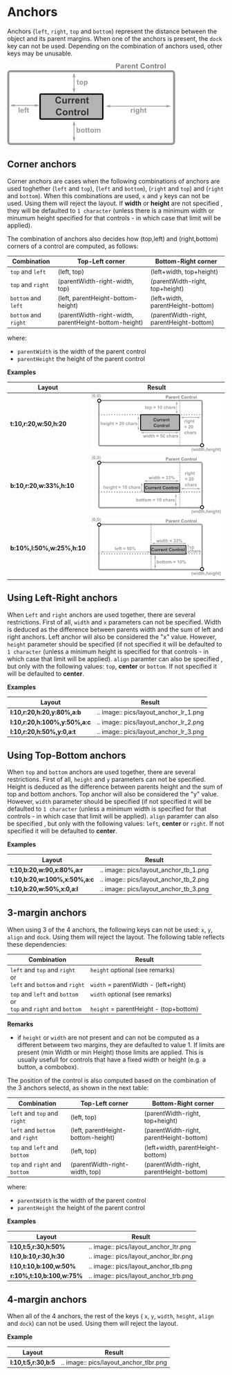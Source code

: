 # Anchors

Anchors (``left``, ``right``, ``top`` and ``bottom``) represent the distance between the object and its parent margins. When one of the anchors is present, the ``dock`` key can not be used. Depending on the combination of anchors used, other keys may be unusable.

<img src="img/layout_anchors.png"/>

## Corner anchors


Corner anchors are cases when the following combinations of anchors are used toghether (``left`` and ``top``), (``left`` and ``bottom``), (``right`` and ``top``) and (``right`` and ``bottom``).
When this combinations are used, ``x`` and ``y`` keys can not be used. Using them will reject the layout.
If **width** or **height** are not specified , they will be defaulted to ``1 character`` (unless there is a minimum width or minumum height specified for that controls - in which case that limit will be applied).

The combination of anchors also decides how (top,left) and (right,bottom) corners of a control are computed, as follows:

| Combination              | Top-Left corner                                       | Bottom-Right corner                      |
|--------------------------|-------------------------------------------------------|------------------------------------------|
| ``top`` and ``left``     | (left, top)                                           | (left+width, top+height)                 |
| ``top`` and ``right``    | (parentWidth-right-width, top)                        | (parentWidth-right, top+height)          |
| ``bottom`` and ``left``  | (left, parentHeight-bottom-height)                    | (left+width, parentHeight-bottom)        |
| ``bottom`` and ``right`` | (parentWidth-right-width, parentHeight-bottom-height) | (parentWidth-right, parentHeight-bottom) |

where:
* `parentWidth` is the width of the parent control
* `parentHeight` the height of the parent control

**Examples**

| Layout                     | Result                                 |
|----------------------------|----------------------------------------|
| **t:10,r:20,w:50,h:20**    | <img src="img/layout_anchor_tr.png" /> |
| **b:10,r:20,w:33%,h:10**   | <img src="img/layout_anchor_br.png" /> |
| **b:10%,l:50%,w:25%,h:10** | <img src="img/layout_anchor_bl.png" /> |


## Using Left-Right anchors

When ``Left`` and ``right`` anchors are used together, there are several restrictions. First of all, ``width``  and ``x`` parameters can not be specified. Width is deduced as the difference between parents width and the sum of left and right anchors. Left anchor will also be considered the "x" value.
However, ``height`` parameter should be specified (if not specified it will be defaulted to ``1 character`` (unless a minimum height is specified for that controls - in which case that limit will be applied).
`align` paramter can also be specified , but only with the following values: ``top``, **center** or ``bottom``. If not specified it will be defaulted to **center**.

**Examples**

| Layout                         | Result                                 |
|--------------------------------|----------------------------------------|
| **l:10,r:20,h:20,y:80%,a:b**   | .. image:: pics/layout_anchor_lr_1.png |
| **l:10,r:20,h:100%,y:50%,a:c** | .. image:: pics/layout_anchor_lr_2.png |
| **l:10,r:20,h:50%,y:0,a:t**    | .. image:: pics/layout_anchor_lr_3.png |

## Using Top-Bottom anchors

When ``top`` and ``bottom`` anchors are used together, there are several restrictions. First of all, ``height`` and ``y`` parameters can not be specified. Height is deduced as the difference between parents height and the sum of top and bottom anchors. Top anchor will also be considered the "y" value.
However, ``width`` parameter should be specified (if not specified it will be defaulted to ``1 character`` (unless a minimum width is specified for that controls - in which case that limit will be applied).
`align` paramter can also be specified , but only with the following values: ``left``, **center** or ``right``. If not specified it will be defaulted to **center**.

**Examples**

| Layout                         | Result                                 |
|--------------------------------|----------------------------------------|
| **t:10,b:20,w:90,x:80%,a:r**   | .. image:: pics/layout_anchor_tb_1.png |
| **t:10,b:20,w:100%,x:50%,a:c** | .. image:: pics/layout_anchor_tb_2.png |
| **t:10,b:20,w:50%,x:0,a:l**    | .. image:: pics/layout_anchor_tb_3.png |

## 3-margin anchors

When using 3 of the 4 anchors, the following keys can not be used: ``x``, ``y``, ``align`` and ``dock``. Using them will reject the layout.
The following table reflects these dependencies:


| Combination                            | Result                                      |
|----------------------------------------|---------------------------------------------|
| ``left`` and ``top`` and ``right``<br>or<br>``left`` and ``bottom`` and ``right``     | ``height`` optional (see remarks)<br><br>``width`` = parentWidth - (left+right)|
| ``top`` and ``left`` and ``bottom``<br>or<br>``top`` and ``right`` and ``bottom``     | ``width`` optional (see remarks)<br><br>``height`` = parentHeight - (top+bottom)|

**Remarks** 
* if ``height`` or ``width`` are not present and can not be computed as a different betweem two margins, they are defaulted to value 1. If limits are present (min Width or min Height) those limits are applied. This is usually usefull for controls that have a fixed width or height (e.g. a button, a combobox).

The position of the control is also computed based on the combination of the 3 anchors selectd, as shown in the next table:

| Combination                           | Top-Left corner                    | Bottom-Right corner                      |
|---------------------------------------|------------------------------------|------------------------------------------|
| ``left`` and ``top`` and ``right``    | (left, top)                        | (parentWidth-right, top+height)          |
| ``left`` and ``bottom`` and ``right`` | (left, parentHeight-bottom-height) | (parentWidth-right, parentHeight-bottom) |
| ``top`` and ``left`` and ``bottom``   | (left, top)                        | (left+width, parentHeight-bottom)        |
| ``top`` and ``right`` and ``bottom``  | (parentWidth-right-width, top)     | (parentWidth-right, parentHeight-bottom) |

where:
* `parentWidth` is the width of the parent control
* `parentHeight` the height of the parent control

**Examples**


| Layout                     | Result                                |
|----------------------------|---------------------------------------|
| **l:10,t:5,r:30,h:50%**    | .. image:: pics/layout_anchor_ltr.png |
| **l:10,b:10,r:30,h:30**    | .. image:: pics/layout_anchor_lbr.png |
| **l:10,t:10,b:100,w:50%**  | .. image:: pics/layout_anchor_tlb.png |
| **r:10%,t:10,b:100,w:75%** | .. image:: pics/layout_anchor_trb.png |


## 4-margin anchors

When all of the 4 anchors, the rest of the keys ( ``x``, ``y``, ``width``, ``height``, ``align`` and ``dock``) can not be used. Using them will reject the layout.

**Example**


| Layout                | Result                                 |
|-----------------------|----------------------------------------|
| **l:10,t:5,r:30,b:5** | .. image:: pics/layout_anchor_tlbr.png |
